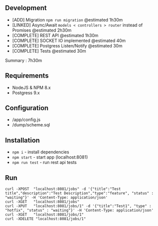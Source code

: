 Development
----------------

- [ADD] Migration `npm run migration` @estimated 1h30m
- [LINKED] Async/Await `models < controllers > router` instead of Promises @estimated 2h30m
- [COMPLETE] REST API @estimated 1h30m
- [COMPLETE] SOCKET IO implemented @estimated 40m
- [COMPLETE] Postgress Listen/Notify @estimated 30m
- [COMPLETE] Tests @estimated 30m

Summary : 7h30m

Requirements
-----------------
- NodeJS & NPM 8.x
- Postgress 9.x

Configuration
-----------------
- /app/config.js
- /dump/scheme.sql

Installation
----------------
- `npm i` - install dependencies
- `npm start`  - start app (localhost:8081)
- `npm run test` - run rest api tests

Run
----------------
```
curl -XPOST  "localhost:8081/jobs" -d '{"title":"Test title","description":"Test Description","type":"feature", "status" : "waiting"}' -H 'Content-Type: application/json'
curl -XGET   "localhost:8081/jobs"
curl -XPUT   "localhost:8081/jobs/1" -d '{"title":"Test1", "type" : "hotfix", "status" : "waiting"}' -H 'Content-Type: application/json'
curl -XGET   "localhost:8081/jobs/1"
curl -XDELETE "localhost:8081/jobs/1"
```